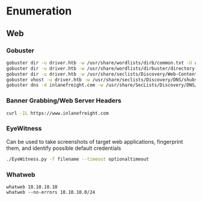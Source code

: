 # Enumeration

## Web

### Gobuster

```bash
gobuster dir -u driver.htb -w /usr/share/wordlists/dirb/common.txt -U admin -P admin -q &\
gobuster dir -u driver.htb -w /usr/share/wordlists/dirbuster/directory-list-2.3-medium.txt -U admin -P admin -q &\
gobuster dir -u driver.htb -w /usr/share/seclists/Discovery/Web-Content/raft-large-files.txt -U admin -P admin -q &\
gobuster vhost -u driver.htb -w /usr/share/seclists/Discovery/DNS/shubs-subdomains.txt -U admin -P admin -q &\
gobuster dns -d inlanefreight.com -w /usr/share/SecLists/Discovery/DNS/namelist.txt &
```

### Banner Grabbing/Web Server Headers

```bash
curl -IL https://www.inlanefreight.com
```

### EyeWitness

Can be used to take screenshots of target web applications, fingerprint them, and identify possible default credentials

```bash
./EyeWitness.py -f filename --timeout optionaltimeout
```

### Whatweb

```
whatweb 10.10.10.10
whatweb --no-errors 10.10.10.0/24
```
